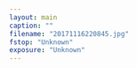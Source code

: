 ```yaml
---
layout: main
caption: ""
filename: "20171116220845.jpg"
fstop: "Unknown"
exposure: "Unknown"
---
```

